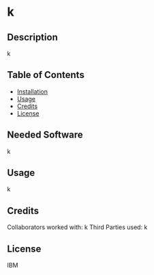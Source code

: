 # k
  ## Description 
  k
  
  ## Table of Contents 
  
  - [Installation](#installation)
  - [Usage](#usage)
  - [Credits](#credits)
  - [License](#license)
  
  ## Needed Software
  k
  
  ## Usage
  k
  
  ## Credits
  Collaborators worked with: k
  Third Parties used: k
  
  ## License
  IBM
